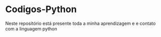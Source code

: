 # Codigos-Python
Neste repositório está presente toda a minha aprendizagem e e contato com a linguagem python
